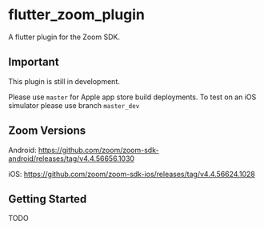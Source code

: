 # flutter_zoom_plugin

A flutter plugin for the Zoom SDK.

## Important

This plugin is still in development.

Please use ```master``` for Apple app store build deployments. To test on an iOS simulator please use branch ```master_dev```

## Zoom Versions

Android: https://github.com/zoom/zoom-sdk-android/releases/tag/v4.4.56656.1030
 
iOS: https://github.com/zoom/zoom-sdk-ios/releases/tag/v4.4.56624.1028

## Getting Started

TODO
